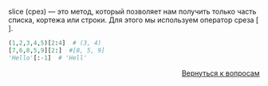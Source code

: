 slice (срез) — это метод, который позволяет нам получить только часть списка, кортежа или строки. Для этого мы
используем оператор среза [ ].

```python
(1,2,3,4,5)[2:4]  # (3, 4)
[7,6,8,5,9][2:]  #[8, 5, 9]
'Hello'[:-1]  # 'Hell'
```

<div align="right">

[Вернуться к вопросам](../Вопросы.md)

</div>
